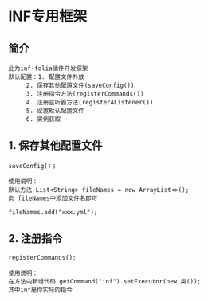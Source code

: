 # INF专用框架

## 简介

```
此为inf-folia插件开发框架
默认配置：1. 配置文件外放
	 2. 保存其他配置文件(saveConfig())
	 3. 注册指令方法(registerCommands())
	 4. 注册监听器方法(registerAListener())
	 5. 设置默认配置文件
	 6. 实例获取
```

## 1. 保存其他配置文件

```
saveConfig()；

使用说明：
默认方法 List<String> fileNames = new ArrayList<>();
向 fileNames中添加文件名即可

fileNames.add("xxx.yml");
```

## 2. 注册指令

```
registerCommands();

使用说明：
在方法内新增代码 getCommand("inf").setExecutor(new 类());
其中inf是你实际的指令
```
